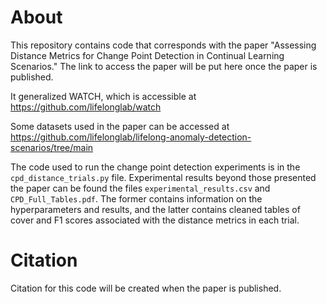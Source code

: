 # About

This repository contains code that corresponds with the paper "Assessing Distance Metrics for Change Point Detection in Continual Learning Scenarios." The link to access the paper will be put here once the paper is published. 

It generalized WATCH, which is accessible at https://github.com/lifelonglab/watch 

Some datasets used in the paper can be accessed at https://github.com/lifelonglab/lifelong-anomaly-detection-scenarios/tree/main 

The code used to run the change point detection experiments is in the `cpd_distance_trials.py` file. Experimental results beyond those presented the paper can be found the files `experimental_results.csv` and `CPD_Full_Tables.pdf`. The former contains information on the hyperparameters and results, and the latter contains cleaned tables of cover and F1 scores associated with the distance metrics in each trial. 

# Citation
Citation for this code will be created when the paper is published. 
